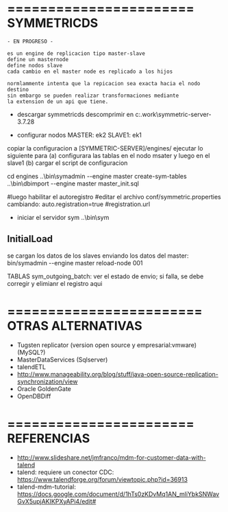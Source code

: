 =======================
SYMMETRICDS
=======================
	- EN PROGRESO - 

	es un engine de replicacion tipo master-slave
	define un masternode
	define nodos slave
	cada cambio en el master node es replicado a los hijos
	
	normlammente intenta que la repicacion sea exacta hacia el nodo destino
	sin embargo se pueden realizar transformaciones mediante
	la extension de un api que tiene.
	
	

- descargar symmetricds
descomprimir en c:\.work\symmetric-server-3.7.28

- configurar nodos
	MASTER: ek2 
	SLAVE1: ek1 

copiar la configuracion a [SYMMETRIC-SERVER]/engines/
ejecutar lo siguiente para 
 (a) configurara las tablas en el nodo msater y luego en el slave1
 (b)  cargar el script de configuracion

cd engines
..\bin\symadmin --engine master create-sym-tables
..\bin\dbimport --engine master master_init.sql

#luego habilitar el autoregistro
#editar el archivo conf/symmetric.properties cambiando: auto.registration=true
#registration.url

- iniciar el servidor sym
..\bin\sym	


## InitialLoad
se cargan los datos de los slaves enviando los datos del master: 
bin/symadmin --engine master reload-node 001



TABLAS
sym_outgoing_batch: ver el estado de envio; si falla, se debe corregir y elimianr el registro aqui



========================
OTRAS ALTERNATIVAS
=======================
- Tugsten replicator (version open source y empresarial:vmware) (MySQL?)
- MasterDataServices (Sqlserver)
- talendETL
- http://www.manageability.org/blog/stuff/java-open-source-replication-synchronization/view
- Oracle GoldenGate
- OpenDBDiff



		
		
		


=======================
REFERENCIAS
=======================

- http://www.slideshare.net/jmfranco/mdm-for-customer-data-with-talend
- talend: requiere un conector CDC: https://www.talendforge.org/forum/viewtopic.php?id=36913
- talend-mdm-tutorial: https://docs.google.com/document/d/1hTs0zKDvMq1AN_mliYbkSNWavGvX5upjAKIKPXyAPi4/edit#
